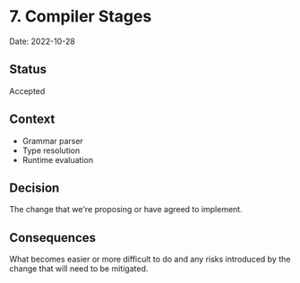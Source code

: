# 7. Compiler Stages

Date: 2022-10-28

## Status

Accepted

## Context

- Grammar parser
- Type resolution
- Runtime evaluation

## Decision

The change that we're proposing or have agreed to implement.

## Consequences

What becomes easier or more difficult to do and any risks introduced by the change that will need to be mitigated.

